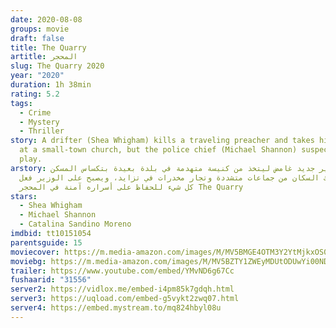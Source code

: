 ```yaml
---
date: 2020-08-08
groups: movie
draft: false
title: The Quarry
artitle: المحجر
slug: The Quarry 2020
year: "2020"
duration: 1h 38min
rating: 5.2
tags:
  - Crime
  - Mystery
  - Thriller
story: A drifter (Shea Whigham) kills a traveling preacher and takes his place
  at a small-town church, but the police chief (Michael Shannon) suspects foul
  play.
arstory: ينتقل وزير جديد غامض ليتخذ من كنيسة متهدمة في بلدة بعيدة بتكساس المسكن،
  لتبدأ شكوك السكان من جماعات متشددة وتجار مخدرات في تزايد، ويصبح على الوزير فعل
  كل شيء للحفاظ على أسراره آمنة في المحجر The Quarry
stars:
  - Shea Whigham
  - Michael Shannon
  - Catalina Sandino Moreno
imdbid: tt10151054
parentsguide: 15
moviecover: https://m.media-amazon.com/images/M/MV5BMGE4OTM3Y2YtMjkxOS00YmVkLTk2NGEtZjhlZmQ1M2Q3MjhhXkEyXkFqcGdeQXVyODY3ODQ2MTk@._V1_SY1000_CR0,0,712,1000_AL_.jpg
moviebg: https://m.media-amazon.com/images/M/MV5BZTY1ZWEyMDUtODUwYi00NDgyLThkZDgtNTIxNjU3YWIyMGEzXkEyXkFqcGdeQXVyNjE0NDYxNjc@._V1_SX1777_CR0,0,1777,737_AL_.jpg
trailer: https://www.youtube.com/embed/YMvND6g67Cc
fushaarid: "31556"
server2: https://vidlox.me/embed-i4pm85k7gdqh.html
server3: https://uqload.com/embed-g5vykt2zwq07.html
server4: https://embed.mystream.to/mq824hbyl08u
---
```


